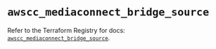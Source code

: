 # `awscc_mediaconnect_bridge_source`

Refer to the Terraform Registry for docs: [`awscc_mediaconnect_bridge_source`](https://registry.terraform.io/providers/hashicorp/awscc/0.70.0/docs/resources/mediaconnect_bridge_source).
